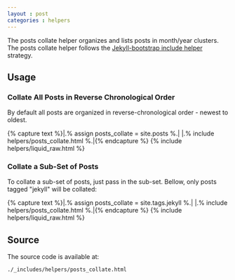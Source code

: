 ```yaml
---
layout : post
categories : helpers
---
```


The posts collate helper organizes and lists posts in month/year clusters.
The posts collate helper follows the [Jekyll-bootstrap include helper](/api/bootstrap-api.html) strategy.

## Usage

### Collate All Posts in Reverse Chronological Order

By default all posts are organized in reverse-chronological order - newest to oldest.

{% capture text %}|.% assign posts_collate = site.posts %.|
|.% include helpers/posts_collate.html %.|{% endcapture %}
{% include helpers/liquid_raw.html %}


### Collate a Sub-Set of Posts

To collate a sub-set of posts, just pass in the sub-set.
Bellow, only posts tagged "jekyll" will be collated:

{% capture text %}|.% assign posts_collate = site.tags.jekyll %.|
|.% include helpers/posts_collate.html %.|{% endcapture %}
{% include helpers/liquid_raw.html %}


## Source

The source code is available at:
    
    ./_includes/helpers/posts_collate.html
